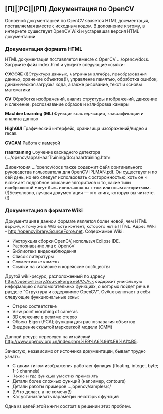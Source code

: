 ## [П]|[РС]|(РП) Документация по OpenCV

Основной документацией по OpenCV является HTML документация, поставляемая вместе с исходным кодом. В дополнение к этому, в интернете существует OpenCV Wiki и устаревшая версия HTML документации.

### Документация формата HTML

HTML документация поставляется вместе с OpenCV .../opencv/docs. Загрузите файл index.html и увидите следующие ссылки:

**CXCORE**
(!)Структура данных, матричная алгебра, преобразования данных, хранение объектов(!), управление памятью, обработка ошибок, динамическая загрузка кода, а также рисование, текст и основы математики

**CV**
Обработка изображений, анализ структуры изображений, движение и слежение, распознавание образов и калибровка камеры

**Machine Learning (ML)**
Функции кластеризации, классификации и анализа данных

**HighGUI**
Графический интерфейс, хранилища изображений/видео и recall.

**CVCAM**
Работа с камерой

**Haartraining**
Обучение каскадного детектора (.../opencv/apps/HaarTraining/doc/haartraining.htm)

Директория .../opencv/docs также содержит файл оригинального руководства пользователя для OpenCV IPLMAN.pdf. Он существует и по сей день, но его следует использовать с осторожностью, хоть он и включает подробное описание алгоритмов и то, какие типы изображений могут быть использованы с тем или иным алгоритмом. (!)Безусловно, лучшая документация — это книга, которую вы читаете. (!)

### Документация в формате Wiki

Документация в данном формате является более новой, чем HTML версия; к тому же в Wiki есть контент, которого нет в HTML. Адрес Wiki - http://opencvlibrary.SourceForge.net. Содержимое Wiki:

* Инструкция сборки OpenCV, используя Eclipse IDE.
* Распознавание лиц c OpenCV
* Библиотека видеонаблюдения
* Список литературы
* Совместимые камеры
* Ссылки на китайские и корейские сообщества

Другой wiki-ресурс, расположенный по адресу http://opencvlibrary.SourceForge.net/CvAux содержит уникальную информацию о вспомогательных функциях, о которых пойдет речь в разделе "Структура и содержимое OpenCV". CvAux включает в себя следующие функциональные зоны:

* Стерео соответствие
* View point morphing of cameras
* 3D слежение в режиме стерео
* Объект Eigen (PCA); функции для распознавания объектов
* Внедрение скрытой марковской модели (CMM)

Данный ресурс переведен на китайский http://www.opencv.org.cn/index.php/%E9%A6%96%E9%A1%B5.

Зачастую, независимо от источника документации, бывает трудно узнать:

* С каким типом изображения работает функция (floating, integer, byte; 1–3 channels)
* Какие и где функции уместно применять
* Детали более сложных функций (например, contours)
* Детали работы примеров .../opencv/samples/c/
* (!)Что делает, а не помечу(!)
* Как устанавливать параметры некоторых функций

Одна из целей этой книги состоит в решении этих проблем.
